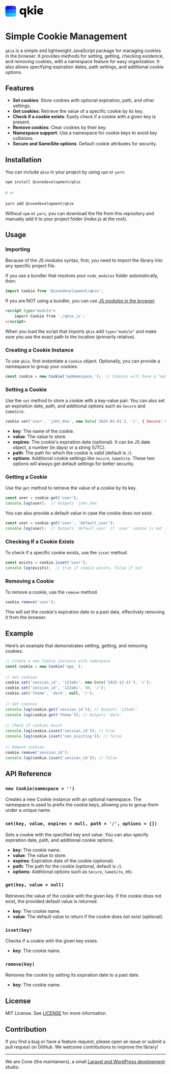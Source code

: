 <p>
  <br>
  <picture>
    <source media="(prefers-color-scheme: light)" srcset="./.github/qkie-logo-dark.svg">
    <source media="(prefers-color-scheme: dark)" srcset="./.github/qkie-logo-light.svg">
    <img alt="qkie" width="120" src="./.github/qkie-logo-dark.svg">
  </picture>
  <br>
</p>


# Simple Cookie Management

`qkie` is a simple and lightweight JavaScript package for managing cookies in the browser. It provides methods for setting, getting, checking existence, and removing cookies, with a namespace feature for easy organization. It also allows specifying expiration dates, path settings, and additional cookie options.

## Features

- **Set cookies**: Store cookies with optional expiration, path, and other settings.
- **Get cookies**: Retrieve the value of a specific cookie by its key.
- **Check if a cookie exists**: Easily check if a cookie with a given key is present.
- **Remove cookies**: Clear cookies by their key.
- **Namespace support**: Use a namespace for cookie keys to avoid key collisions.
- **Secure and SameSite options**: Default cookie attributes for security.
  
## Installation

You can include `qkie` in your project by using `npm` or `yarn`:

```bash
npm install @conedevelopment/qkie

# or

yarn add @conedevelopment/qkie
```

Without `npm` or `yarn`, you can download the file from this repository and manually add it to your project folder (index.js at the root).

## Usage

### Importing 

Because of the JS modules syntax, first, you need to import the library into any specific project file.

If you use a bundler that resolves your `node_modules` folder automatically, then:

```javascript
import Cookie from '@conedevelopment/qkie';
```

If you are NOT using a bundler, you can use [JS modules in the browser](https://www.w3schools.com/js/js_modules.asp).

```html
<script type="module">
    import Cookie from './qkie.js';
</script>
```
When you load the script that imports `qkie` add `type="module"` and make sure you use the exact path to the location (primarily relative).

### Creating a Cookie Instance

To use `qkie`, first instantiate a `Cookie` object. Optionally, you can provide a namespace to group your cookies.

```javascript
const cookie = new Cookie('myNamespace_');  // Cookies will have a "myNamespace_" prefix
```

### Setting a Cookie

Use the `set` method to store a cookie with a key-value pair. You can also set an expiration date, path, and additional options such as `Secure` and `SameSite`.

```javascript
cookie.set('user', 'john_doe', new Date('2025-01-01'), '/', { Secure: true, SameSite: 'Strict' });
```

- **key**: The name of the cookie.
- **value**: The value to store.
- **expires**: The cookie's expiration date (optional). It can be JS date object, a number (in days) or a string (UTC).
- **path**: The path for which the cookie is valid (default is `/`).
- **options**: Additional cookie settings like `Secure`, `SameSite`. These two options will always get default settings for better security.

### Getting a Cookie

Use the `get` method to retrieve the value of a cookie by its key.

```javascript
const user = cookie.get('user');
console.log(user);  // Outputs 'john_doe'
```

You can also provide a default value in case the cookie does not exist.

```javascript
const user = cookie.get('user', 'default_user');
console.log(user);  // Outputs 'default_user' if 'user' cookie is not set
```

### Checking If a Cookie Exists

To check if a specific cookie exists, use the `isset` method.

```javascript
const exists = cookie.isset('user');
console.log(exists);  // true if cookie exists, false if not
```

### Removing a Cookie

To remove a cookie, use the `remove` method.

```javascript
cookie.remove('user');
```

This will set the cookie's expiration date to a past date, effectively removing it from the browser.

## Example

Here’s an example that demonstrates setting, getting, and removing cookies:

```javascript
// Create a new Cookie instance with namespace
const cookie = new Cookie('app_');

// Set cookies
cookie.set('session_id', '123abc', new Date('2025-12-31'), '/');
cookie.set('session_id', '123abc', 30, '/');
cookie.set('theme', 'dark', null, '/');

// Get cookies
console.log(cookie.get('session_id')); // Outputs '123abc'
console.log(cookie.get('theme')); // Outputs 'dark'

// Check if cookies exist
console.log(cookie.isset('session_id')); // true
console.log(cookie.isset('non_existing')); // false

// Remove cookies
cookie.remove('session_id');
console.log(cookie.isset('session_id')); // false
```

## API Reference

### `new Cookie(namespace = '')`

Creates a new Cookie instance with an optional namespace. The namespace is used to prefix the cookie keys, allowing you to group them under a unique name.

### `set(key, value, expires = null, path = '/', options = {})`

Sets a cookie with the specified key and value. You can also specify expiration date, path, and additional cookie options.

- **key**: The cookie name.
- **value**: The value to store.
- **expires**: Expiration date of the cookie (optional).
- **path**: The path for the cookie (optional, default is `/`).
- **options**: Additional options such as `Secure`, `SameSite`, etc.

### `get(key, value = null)`

Retrieves the value of the cookie with the given key. If the cookie does not exist, the provided default value is returned.

- **key**: The cookie name.
- **value**: The default value to return if the cookie does not exist (optional).

### `isset(key)`

Checks if a cookie with the given key exists.

- **key**: The cookie name.

### `remove(key)`

Removes the cookie by setting its expiration date to a past date.

- **key**: The cookie name.

## License

MIT License. See [LICENSE](https://github.com/conedevelopment/qkie/blob/master/LICENSE) for more information.

## Contribution

If you find a bug or have a feature request, please open an issue or submit a pull request on GitHub. We welcome contributions to improve the library!

---

We are Cone (the maintainers), a small [Laravel and WordPress development](https://conedevelopment.com/) studio.

